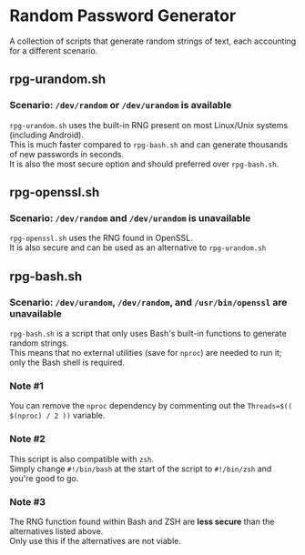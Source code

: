 # Random Password Generator
A collection of scripts that generate random strings of text, each accounting for a different scenario.
## rpg-urandom.sh
### Scenario: `/dev/random` or `/dev/urandom` is available
`rpg-urandom.sh` uses the built-in RNG present on most Linux/Unix systems (including Android). \
This is much faster compared to `rpg-bash.sh` and can generate thousands of new passwords in seconds. \
It is also the most secure option and should preferred over `rpg-bash.sh`.
## rpg-openssl.sh
### Scenario: `/dev/random` and `/dev/urandom` is unavailable
`rpg-openssl.sh` uses the RNG found in OpenSSL. \
It is also secure and can be used as an alternative to `rpg-urandom.sh`
## rpg-bash.sh
### Scenario: `/dev/urandom`, `/dev/random`, and `/usr/bin/openssl` are unavailable
`rpg-bash.sh` is a script that only uses Bash's built-in functions to generate random strings. \
This means that no external utilities (save for `nproc`) are needed to run it; only the Bash shell is required.
### Note #1
You can remove the `nproc` dependency by commenting out the `Threads=$(( $(nproc) / 2 ))` variable.
### Note #2
This script is also compatible with `zsh`. \
Simply change `#!/bin/bash` at the start of the script to `#!/bin/zsh` and you're good to go.
### Note #3
The RNG function found within Bash and ZSH are **less secure** than the alternatives listed above. \
Only use this if the alternatives are not viable.
